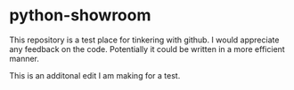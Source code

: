 # python-showroom
This repository is a test place for tinkering with github.  I would appreciate any feedback on the code.  Potentially it could be written in a more efficient manner.  

This is an additonal edit I am making for a test.
